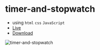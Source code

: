# timer-and-stopwatch
  - using `html` `css` `JavaScript`
  - [Live](https://irahuldutta02.github.io/javascript-projects-01/timer-and-stopwatch)
  - [Download](https://minhaskamal.github.io/DownGit/#/home?url=https://github.com/irahuldutta02/javascript-projects-01/tree/main/timer-and-stopwatch)

![timer-and-stopwatch](https://user-images.githubusercontent.com/78687135/207538872-699684d1-a534-4a6d-9b49-b3f4d00ec384.gif)
